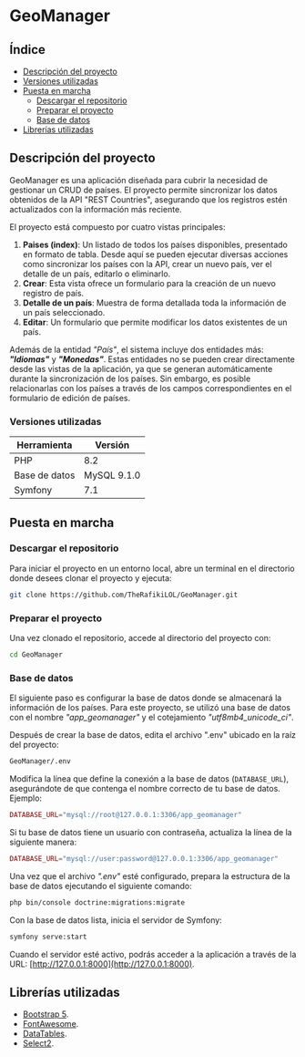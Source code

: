# GeoManager

## Índice

- [Descripción del proyecto](#descripción-del-proyecto)
- [Versiones utilizadas](#versiones-utilizadas)
- [Puesta en marcha](#puesta-en-marcha)
  - [Descargar el repositorio](#descargar-el-repositorio)
  - [Preparar el proyecto](#preparar-el-proyecto)
  - [Base de datos](#base-de-datos)
- [Librerías utilizadas](#librerías-utilizadas)

## Descripción del proyecto

GeoManager es una aplicación diseñada para cubrir la necesidad de gestionar un CRUD de países. El proyecto permite sincronizar los datos obtenidos de la API "REST Countries", asegurando que los registros estén actualizados con la información más reciente.

El proyecto está compuesto por cuatro vistas principales:

1. **Paises (index)**: Un listado de todos los países disponibles, presentado en formato de tabla. Desde aquí se pueden ejecutar diversas acciones como sincronizar los países con la API, crear un nuevo país, ver el detalle de un país, editarlo o eliminarlo.
2. **Crear**: Esta vista ofrece un formulario para la creación de un nuevo registro de país.
3. **Detalle de un país**: Muestra de forma detallada toda la información de un país seleccionado.
4. **Editar**: Un formulario que permite modificar los datos existentes de un país.

Además de la entidad _"País"_, el sistema incluye dos entidades más: _**"Idiomas"**_ y _**"Monedas"**_. Estas entidades no se pueden crear directamente desde las vistas de la aplicación, ya que se generan automáticamente durante la sincronización de los países. Sin embargo, es posible relacionarlas con los países a través de los campos correspondientes en el formulario de edición de países.

### Versiones utilizadas

| Herramienta   | Versión    |
|---------------|------------|
| PHP           | 8.2        |
| Base de datos | MySQL 9.1.0|
| Symfony       | 7.1        |


## Puesta en marcha

### Descargar el repositorio

Para iniciar el proyecto en un entorno local, abre un terminal en el directorio donde desees clonar el proyecto y ejecuta:

```bash
git clone https://github.com/TheRafikiLOL/GeoManager.git
```

### Preparar el proyecto
Una vez clonado el repositorio, accede al directorio del proyecto con:
```bash
cd GeoManager
```

### Base de datos
El siguiente paso es configurar la base de datos donde se almacenará la información de los países. Para este proyecto, se utilizó una base de datos con el nombre _"app_geomanager"_ y el cotejamiento _"utf8mb4_unicode_ci"_.

Después de crear la base de datos, edita el archivo ".env" ubicado en la raíz del proyecto:
```bash
GeoManager/.env
```

Modifica la línea que define la conexión a la base de datos (`DATABASE_URL`), asegurándote de que contenga el nombre correcto de tu base de datos. Ejemplo:
```php
DATABASE_URL="mysql://root@127.0.0.1:3306/app_geomanager"
```
Si tu base de datos tiene un usuario con contraseña, actualiza la línea de la siguiente manera:
```php
DATABASE_URL="mysql://user:password@127.0.0.1:3306/app_geomanager"
```

Una vez que el archivo _".env"_ esté configurado, prepara la estructura de la base de datos ejecutando el siguiente comando:
```bash
php bin/console doctrine:migrations:migrate
```
Con la base de datos lista, inicia el servidor de Symfony:
```bash
symfony serve:start
```

Cuando el servidor esté activo, podrás acceder a la aplicación a través de la URL: [http://127.0.0.1:8000](http://127.0.0.1:8000).

## Librerías utilizadas

- [Bootstrap 5](https://getbootstrap.com/docs/5.0/getting-started/introduction/).
- [FontAwesome](https://fontawesome.com/).
- [DataTables](https://datatables.net/).
- [Select2](https://select2.org/).
